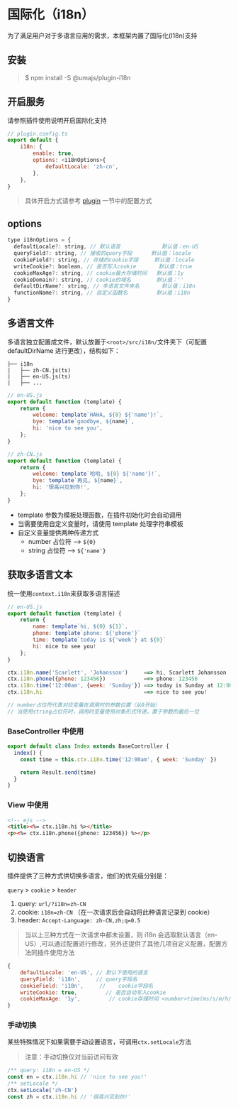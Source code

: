 # 国际化（i18n）

为了满足用户对于多语言应用的需求，本框架内置了国际化(I18n)支持

## 安装

> $ npm install -S @umajs/plugin-i18n

## 开启服务

请参照插件使用说明开启国际化支持

```js
// plugin.config.ts
export default {
    i18n: {
        enable: true,
        options: <i18nOptions>{
            defaultLocale: 'zh-cn',
        },
    },
}
```

> 具体开启方式请参考 [plugin](../development/Plugin.md) 一节中的配置方式

## options

```js
type i18nOptions = {
  defaultLocale?: string, // 默认语言             默认值：en-US
  queryField?: string, // 接收的query字段      默认值：locale
  cookieField?: string, // 存储的cookie字段     默认值：locale
  writeCookie?: boolean, // 是否写入cookie       默认值：true
  cookieMaxAge?: string, // cookie最大存储时间   默认值：1y
  cookieDomain?: string, // cookie的域名        默认值：''
  defaultDirName?: string, // 多语言文件夹名       默认值：i18n
  functionName?: string, // 自定义函数名         默认值：i18n
}
```

## 多语言文件

多语言独立配置成文件，默认放置于`<root>/src/i18n/`文件夹下（可配置 defaultDirName 进行更改），结构如下：

```
├── i18n
|   ├── zh-CN.js(ts)
|   ├── en-US.js(ts)
|   ├── ...
```

```js
// en-US.js
export default function (template) {
    return {
        welcome: template`HAHA, ${0} ${'name'}!`,
        bye: template`goodbye, ${name}`,
        hi: 'nice to see you',
    };
}

// zh-CN.js
export default function (template) {
    return {
        welcome: template`哈哈, ${0} ${'name'}!`,
        bye: template`再见, ${name}`,
        hi: '很高兴见到你!',
    };
}
```

- template 参数为模板处理函数，在插件初始化时会自动调用
- 当需要使用自定义变量时，请使用 template 处理字符串模板
- 自定义变量提供两种传递方式
  - number 占位符 --> `${0}`
  - string 占位符 --> `${'name'}`

## 获取多语言文本

统一使用`context.i18n`来获取多语言描述

```js
// en-US.js
export default function (template) {
    return {
        name: template`hi, ${0} ${1}`,
        phone: template`phone: ${'phone'}`
        time: template`today is ${'week'} at ${0}`
        hi: nice to see you!
    };
}

ctx.i18n.name('Scarlett', 'Johansson')     ==> hi, Scarlett Johansson
ctx.i18n.phone({phone: 123456})            ==> phone: 123456
ctx.i18n.time('12:00am', {week: 'Sunday'}) ==> today is Sunday at 12:00am
ctx.i18n.hi                                ==> nice to see you!

// number占位符代表对应变量在调用时的参数位置（从0开始）
// 当使用string占位符时，调用时变量使用对象形式传递，置于参数的最后一位
```

### BaseController 中使用

```js
export default class Index extends BaseController {
  index() {
    const time = this.ctx.i18n.time('12:00am', { week: 'Sunday' })

    return Result.send(time)
  }
}
```

### View 中使用

```html
<!-- ejs -->
<title><%= ctx.i18n.hi %></title>
<p><%= ctx.i18n.phone({phone: 123456}) %></p>
```

## 切换语言

插件提供了三种方式供切换多语言，他们的优先级分别是：

`query` > `cookie` > `header`

1. query: `url/?i18n=zh-CN`
2. cookie: `i18n=zh-CN` （在一次请求后会自动将此种语言记录到 cookie）
3. header: `Accept-Language: zh-CN,zh;q=0.5`

> 当以上三种方式在一次请求中都未设置，则 i18n 会选取默认语言（en-US）,可以通过配置进行修改，另外还提供了其他几项自定义配置，配置方法同插件使用方法

```js
{
    defaultLocale: 'en-US', // 默认下使用的语言
    queryField: 'i18n',     // query字段名
    cookieField: 'i18n',     //    cookie字段名
    writeCookie: true,         // 是否自动写入cookie
    cookieMaxAge: '1y',         // cookie存储时间 <number>time(ms/s/m/h/d/w/y)
}
```

### 手动切换

某些特殊情况下如果需要手动设置语言，可调用`ctx.setLocale`方法

> 注意：手动切换仅对当前访问有效

```js
/** query: i18n = en-US */
const en = ctx.i18n.hi // 'nice to see you!'
/** setLocale */
ctx.setLocale('zh-CN')
const zh = ctx.i18n.hi // '很高兴见到你!'
```
